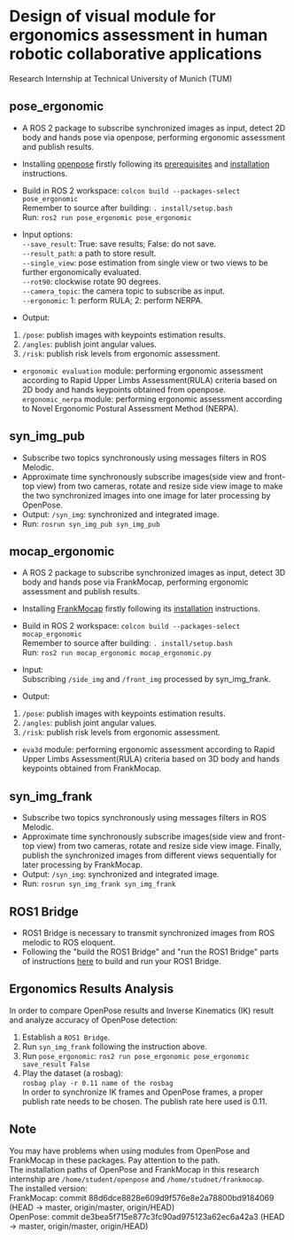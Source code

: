 # Design of visual module for ergonomics assessment in human robotic collaborative applications
Research Internship at Technical University of Munich (TUM)

pose_ergonomic
--
* A ROS 2 package to subscribe synchronized images as input, detect 2D body and hands pose via openpose, performing ergonomic assessment and publish results.<br>

* Installing [openpose](https://github.com/CMU-Perceptual-Computing-Lab/openpose) firstly following its [prerequisites](https://github.com/CMU-Perceptual-Computing-Lab/openpose/blob/master/doc/installation/prerequisites.md) and [installation](https://github.com/CMU-Perceptual-Computing-Lab/openpose/tree/master/doc/installation) instructions.<br>
* Build in ROS 2 workspace: `colcon build --packages-select pose_ergonomic`<br>
Remember to source after building: `. install/setup.bash`<br>
Run: `ros2 run pose_ergonomic pose_ergonomic`<br>

* Input options: <br>
`--save_result`: True: save results; False: do not save.<br>
`--result_path`: a path to store result.<br>
`--single_view`: pose estimation from single view or two views to be further ergonomically evaluated.<br>
`--rot90`: clockwise rotate 90 degrees.<br>
`--camera_topic`: the camera topic to subscribe as input.<br>
`--ergonomic`: 1: perform RULA; 2: perform NERPA.<br>

* Output: <br>
1. `/pose`: publish images with keypoints estimation results.<br>
2. `/angles`: publish joint angular values.<br>
3. `/risk`: publish risk levels from ergonomic assessment.<br>

* `ergonomic evaluation` module: performing ergonomic assessment according to Rapid Upper Limbs Assessment(RULA) criteria based on 2D body and hands keypoints obtained from openpose.<br>
`ergonomic_nerpa` module: performing ergonomic assessment according to Novel Ergonomic Postural Assessment Method (NERPA).<br>


syn_img_pub
--
* Subscribe two topics synchronously using messages filters in ROS Melodic.<br>
* Approximate time synchronously subscribe images(side view and front-top view) from two cameras, rotate and resize side view image to make the two synchronized images into one image for later processing by OpenPose.<br>
* Output: `/syn_img`: synchronized and integrated image.<br>
*  Run: `rosrun syn_img_pub syn_img_pub`<br>

mocap_ergonomic
--
* A ROS 2 package to subscribe synchronized images as input, detect 3D body and hands pose via FrankMocap, performing ergonomic assessment and publish results.<br>

* Installing [FrankMocap](https://github.com/facebookresearch/frankmocap) firstly following its [installation](https://github.com/facebookresearch/frankmocap/blob/master/docs/INSTALL.md) instructions.<br>
* Build in ROS 2 workspace: `colcon build --packages-select mocap_ergonomic`<br>
Remember to source after building: `. install/setup.bash`<br>
Run: `ros2 run mocap_ergonomic mocap_ergonomic.py`<br>

* Input:<br>
Subscribing `/side_img` and `/front_img` processed by syn_img_frank.<br>
* Output:<br>
1. `/pose`: publish images with keypoints estimation results.<br>
2. `/angles`: publish joint angular values.<br>
3. `/risk`: publish risk levels from ergonomic assessment.<br>

* `eva3d` module: performing ergonomic assessment according to Rapid Upper Limbs Assessment(RULA) criteria based on 3D body and hands keypoints obtained from FrankMocap.<br>

syn_img_frank
--
* Subscribe two topics synchronously using messages filters in ROS Melodic.<br>
* Approximate time synchronously subscribe images(side view and front-top view) from two cameras, rotate and resize side view image. Finally, publish the synchronized images from different views sequentially for later processing by FrankMocap.<br>
* Output: `/syn_img`: synchronized and integrated image.<br>
* Run: `rosrun syn_img_frank syn_img_frank`<br>

ROS1 Bridge
--
* ROS1 Bridge is necessary to transmit synchronized images from ROS melodic to ROS eloquent.
* Following the "build the ROS1 Bridge" and "run the ROS1 Bridge" parts of instructions [here](https://industrial-training-master.readthedocs.io/en/melodic/_source/session7/ROS1-ROS2-bridge.html) to build and run your ROS1 Bridge.


Ergonomics Results Analysis
--
In order to compare OpenPose results and Inverse Kinematics (IK) result and analyze accuracy of OpenPose detection: 
1. Establish a `ROS1 Bridge`.<br>
2. Run `syn_img_frank` following the instruction above.<br>
3. Run `pose_ergonomic`: `ros2 run pose_ergonomic pose_ergonomic save_result False`<br>
4. Play the dataset (a rosbag):<br>
`rosbag play -r 0.11 name of the rosbag`<br>
In order to synchronize IK frames and OpenPose frames, a proper publish rate needs to be chosen. The publish rate here used is 0.11.<br>

Note
--
You may have problems when using modules from OpenPose and FrankMocap in these packages. Pay attention to the path.<br>
The installation paths of OpenPose and FrankMocap in this research internship are `/home/student/openpose` and `/home/studnet/frankmocap`.<br>
The installed version:<br>
FrankMocap: commit 88d6dce8828e609d9f576e8e2a78800bd9184069 (HEAD -> master, origin/master, origin/HEAD)<br>
OpenPose: commit de3bea5f715e877c3fc90ad975123a62ec6a42a3 (HEAD -> master, origin/master, origin/HEAD)

